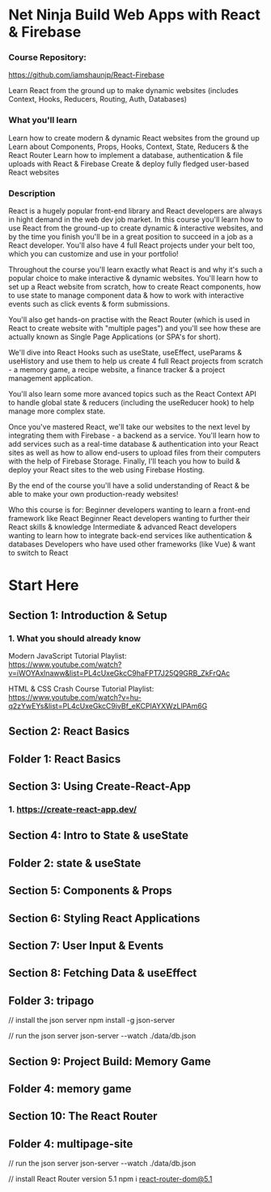 # Net Ninja Build Web Apps with React & Firebase

### Course Repository:

https://github.com/iamshaunjp/React-Firebase

Learn React from the ground up to make dynamic websites (includes Context, Hooks, Reducers, Routing, Auth, Databases)

### What you'll learn

Learn how to create modern & dynamic React websites from the ground up
Learn about Components, Props, Hooks, Context, State, Reducers & the React Router
Learn how to implement a database, authentication & file uploads with React & Firebase
Create & deploy fully fledged user-based React websites

### Description

React is a hugely popular front-end library and React developers are always in hight demand in the web dev job market. In this course you'll learn how to use React from the ground-up to create dynamic & interactive websites, and by the time you finish you'll be in a great position to succeed in a job as a React developer. You'll also have 4 full React projects under your belt too, which you can customize and use in your portfolio!

Throughout the course you'll learn exactly what React is and why it's such a popular choice to make interactive & dynamic websites. You'll learn how to set up a React website from scratch, how to create React components, how to use state to manage component data & how to work with interactive events such as click events & form submissions.

You'll also get hands-on practise with the React Router (which is used in React to create website with "multiple pages") and you'll see how these are actually known as Single Page Applications (or SPA's for short).

We'll dive into React Hooks such as useState, useEffect, useParams & useHistory and use them to help us create 4 full React projects from scratch - a memory game, a recipe website, a finance tracker & a project management application.

You'll also learn some more avanced topics such as the React Context API to handle global state & reducers (including the useReducer hook) to help manage more complex state.

Once you've mastered React, we'll take our websites to the next level by integrating them with Firebase - a backend as a service. You'll learn how to add services such as a real-time database & authentication into your React sites as well as how to allow end-users to upload files from their computers with the help of Firebase Storage. Finally, I'll teach you how to build & deploy your React sites to the web using Firebase Hosting.

By the end of the course you'll have a solid understanding of React & be able to make your own production-ready websites!

Who this course is for:
Beginner developers wanting to learn a front-end framework like React
Beginner React developers wanting to further their React skills & knowledge
Intermediate & advanced React developers wanting to learn how to integrate back-end services like authentication & databases
Developers who have used other frameworks (like Vue) & want to switch to React

# Start Here

## Section 1: Introduction & Setup

### 1. What you should already know

Modern JavaScript Tutorial Playlist:  
https://www.youtube.com/watch?v=iWOYAxlnaww&list=PL4cUxeGkcC9haFPT7J25Q9GRB_ZkFrQAc

HTML & CSS Crash Course Tutorial Playlist:  
https://www.youtube.com/watch?v=hu-q2zYwEYs&list=PL4cUxeGkcC9ivBf_eKCPIAYXWzLlPAm6G

## Section 2: React Basics

## Folder 1: React Basics

## Section 3: Using Create-React-App

### 1. https://create-react-app.dev/

## Section 4: Intro to State & useState

## Folder 2: state & useState

## Section 5: Components & Props

## Section 6: Styling React Applications

## Section 7: User Input & Events

## Section 8: Fetching Data & useEffect

## Folder 3: tripago

// install the json server
npm install -g json-server

// run the json server
json-server --watch ./data/db.json

## Section 9: Project Build: Memory Game

## Folder 4: memory game

## Section 10: The React Router

## Folder 4: multipage-site

// run the json server
json-server --watch ./data/db.json

// install React Router version 5.1
npm i react-router-dom@5.1
